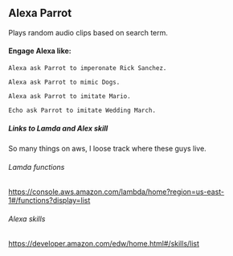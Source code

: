 ## Alexa Parrot
Plays random audio clips based on search term.

#### Engage Alexa like:
`Alexa ask Parrot to imperonate Rick Sanchez.`

`Alexa ask Parrot to mimic Dogs.`

`Alexa ask Parrot to imitate Mario.`

`Echo ask Parrot to imitate Wedding March.`

##### Links to Lamda and Alex skill
So many things on aws, I loose track where these guys live.

###### Lamda functions 
https://console.aws.amazon.com/lambda/home?region=us-east-1#/functions?display=list

###### Alexa skills
https://developer.amazon.com/edw/home.html#/skills/list